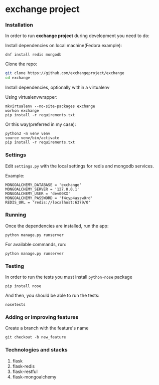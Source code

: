 # exchange project

### Installation

In order to run **exchange project** during development you need to do:

Install dependencies on local machine(Fedora example):

```shell
dnf install redis mongodb
```

Clone the repo:

```bash
git clone https://github.com/exchangeproject/exchange
cd exchange
```

Install dependencies, optionally within a virtualenv

Using virtualenvwrapper:

```shell
mkvirtualenv --no-site-packages exchange
workon exchange
pip install -r requirements.txt
```

Or this way(preferred in my case):

```shell
python3 -m venv venv
source venv/bin/activate
pip install -r requirements.txt
```

### Settings

Edit `settings.py` with the local settings for redis and mongodb services.

Example:

```shell
MONGOALCHEMY_DATABASE = 'exchange'
MONGOALCHEMY_SERVER = '127.0.0.1'
MONGOALCHEMY_USER = 'dev00XX'
MONGOALCHEMY_PASSWORD = 'f4cyp4assw0rd'
REDIS_URL = 'redis://localhost:6379/0'
```

### Running

Once the dependencies are installed, run the app:

```shell
python manage.py runserver
```

For available commands, run:

```shell
python manage.py runserver
```

### Testing

In order to run the tests you must install `python-nose` package

```shell
pip install nose
```
And then, you should be able to run the tests:

```shell
nosetests
```

### Adding or improving features

Create a branch with the feature's name

```shell
git checkout -b new_feature
```

### Technologies and stacks

1. flask
2. flask-redis
3. flask-restful
4. flask-mongoalchemy
